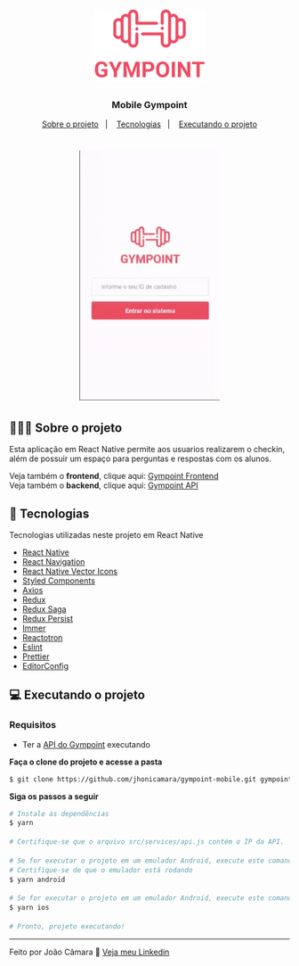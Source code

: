 <h1 align="center">
	<img alt="Gympoint" src=".github/logo.svg" width="200px" />
</h1>

<h3 align="center">
  <b>Mobile Gympoint</b>
</h3>


<p align="center">
  <a href="#-Sobre-o-projeto">Sobre o projeto</a>&nbsp;&nbsp;&nbsp;|&nbsp;&nbsp;&nbsp;
  <a href="#-Tecnologias">Tecnologias</a>&nbsp;&nbsp;&nbsp;|&nbsp;&nbsp;&nbsp;
  <a href="#-getting-started">Executando o projeto</a>
</p>

<h1 align="center">
	<img alt="Demo" src=".github/demo.gif" width="50%" />
</h1>


## 💇🏻‍♂️ Sobre o projeto

Esta aplicação em React Native permite aos usuarios realizarem o checkin, além de possuir um espaço para perguntas e respostas com os alunos.


Veja também o **frontend**, clique aqui: [Gympoint Frontend](https://github.com/jhonicamara/gympoint-web)<br />
Veja também o **backend**, clique aqui: [Gympoint API](https://github.com/jhonicamara/gympoint-api)

## 🚀 Tecnologias

Tecnologias utilizadas neste projeto em React Native

- [React Native](https://reactnative.dev/)
- [React Navigation](https://reactnavigation.org/)
- [React Native Vector Icons](https://github.com/oblador/react-native-vector-icons/)
- [Styled Components](https://styled-components.com/)
- [Axios](https://github.com/axios/axios)
- [Redux](https://redux.js.org/)
- [Redux Saga](https://redux-saga.js.org/)
- [Redux Persist](https://github.com/rt2zz/redux-persist)
- [Immer](https://github.com/immerjs/immer)
- [Reactotron](https://github.com/infinitered/reactotron)
- [Eslint](https://eslint.org/)
- [Prettier](https://prettier.io/)
- [EditorConfig](https://editorconfig.org/)

## 💻 Executando o projeto

### Requisitos

- Ter a [API do Gympoint](https://github.com/jhonicamara/gympoint-api) executando

**Faça o clone do projeto e acesse a pasta**

```bash
$ git clone https://github.com/jhonicamara/gympoint-mobile.git gympoint-mobile && cd gympoint-mobile
```

**Siga os passos a seguir**

```bash
# Instale as dependências
$ yarn

# Certifique-se que o arquivo src/services/api.js contém o IP da API.

# Se for executar o projeto em um emulador Android, execute este comando:
# Certifique-se de que o emulador está rodando
$ yarn android

# Se for executar o projeto em um emulador Android, execute este comando:
$ yarn ios

# Pronto, projeto executando!
```
---

Feito por João Câmara 👋 [Veja meu Linkedin](https://www.linkedin.com/in/jo%C3%A3o-c%C3%A2mara-565b42184/)
